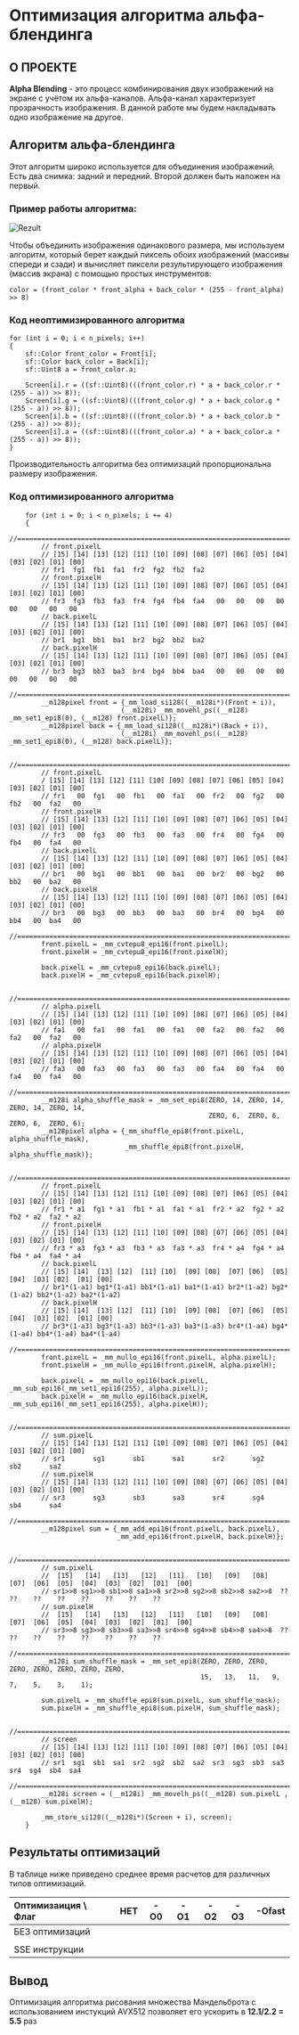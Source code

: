 # Оптимизация алгоритма альфа-блендинга
## О ПРОЕКТЕ

**Alpha Blending** - это процесс комбинирования двух изображений на экране с учётом их альфа-каналов. Альфа-канал характеризует прозрачность изображения. В данной работе мы будем накладывать одно изображение на другое.

## Алгоритм альфа-блендинга

Этот алгоритм широко используется для объединения изображений. Есть два снимка: задний и передний. Второй должен быть наложен на первый. 

### Пример работы алгоритма:
![Rezult](readme_files/AlphaBlendingPicture.png)

Чтобы объединить изображения одинакового размера, мы используем алгоритм, который берет каждый пиксель обоих изображений (массивы спереди и сзади) и вычисляет пиксели результирующего изображения (массив экрана) с помощью простых инструментов:

``color = (front_color * front_alpha + back_color * (255 - front_alpha) >> 8)``

### Код неоптимизированного алгоритма
```С++
for (int i = 0; i < n_pixels; i++)
{
    sf::Color front_color = Front[i];
    sf::Color back_color = Back[i];
    sf::Uint8 a = front_color.a;

    Screen[i].r = ((sf::Uint8)(((front_color.r) * a + back_color.r * (255 - a)) >> 8));
    Screen[i].g = ((sf::Uint8)(((front_color.g) * a + back_color.g * (255 - a)) >> 8));
    Screen[i].b = ((sf::Uint8)(((front_color.b) * a + back_color.b * (255 - a)) >> 8));
    Screen[i].a = ((sf::Uint8)(((front_color.a) * a + back_color.a * (255 - a)) >> 8));
}
```

Производительность алгоритма без оптимизаций пропорциональна размеру изображения.

### Код оптимизированного алгоритма
```С++
    for (int i = 0; i < n_pixels; i += 4)
    {
        //================================================================================
        // front.pixelL 
        // [15] [14] [13] [12] [11] [10] [09] [08] [07] [06] [05] [04] [03] [02] [01] [00]
        // fr1  fg1  fb1  fa1  fr2  fg2  fb2  fa2   
        // front.pixelH
        // [15] [14] [13] [12] [11] [10] [09] [08] [07] [06] [05] [04] [03] [02] [01] [00]
        // fr3  fg3  fb3  fa3  fr4  fg4  fb4  fa4   00   00   00   00   00   00   00   00
        // back.pixelL
        // [15] [14] [13] [12] [11] [10] [09] [08] [07] [06] [05] [04] [03] [02] [01] [00]
        // br1  bg1  bb1  ba1  br2  bg2  bb2  ba2   
        // back.pixelH
        // [15] [14] [13] [12] [11] [10] [09] [08] [07] [06] [05] [04] [03] [02] [01] [00]
        // br3  bg3  bb3  ba3  br4  bg4  bb4  ba4   00   00   00   00   00   00   00   00
        //================================================================================
        __m128pixel front = {_mm_load_si128((__m128i*)(Front + i)),
                            (__m128i) _mm_movehl_ps((__m128) _mm_set1_epi8(0), (__m128) front.pixelL)};
        __m128pixel back = {_mm_load_si128((__m128i*)(Back + i)),
                            (__m128i) _mm_movehl_ps((__m128) _mm_set1_epi8(0), (__m128) back.pixelL)};

        //================================================================================
        // front.pixelL 
        / [15] [14] [13] [12] [11] [10] [09] [08] [07] [06] [05] [04] [03] [02] [01] [00]
        // fr1   00  fg1   00  fb1   00  fa1   00  fr2   00  fg2   00  fb2   00  fa2   00
        // front.pixelH
        // [15] [14] [13] [12] [11] [10] [09] [08] [07] [06] [05] [04] [03] [02] [01] [00]
        // fr3   00  fg3   00  fb3   00  fa3   00  fr4   00  fg4   00  fb4   00  fa4   00
        // back.pixelL
        // [15] [14] [13] [12] [11] [10] [09] [08] [07] [06] [05] [04] [03] [02] [01] [00]
        // br1   00  bg1   00  bb1   00  ba1   00  br2   00  bg2   00  bb2   00  ba2   00
        // back.pixelH
        // [15] [14] [13] [12] [11] [10] [09] [08] [07] [06] [05] [04] [03] [02] [01] [00]
        // br3   00  bg3   00  bb3   00  ba3   00  br4   00  bg4   00  bb4   00  ba4   00
        //================================================================================
        front.pixelL = _mm_cvtepu8_epi16(front.pixelL);
        front.pixelH = _mm_cvtepu8_epi16(front.pixelH);

        back.pixelL = _mm_cvtepu8_epi16(back.pixelL);
        back.pixelH = _mm_cvtepu8_epi16(back.pixelH);

        //================================================================================
        // alpha.pixelL
        // [15] [14] [13] [12] [11] [10] [09] [08] [07] [06] [05] [04] [03] [02] [01] [00]
        // fa1   00  fa1   00  fa1   00  fa1   00  fa2   00  fa2   00  fa2   00  fa2   00
        // alpha.pixelH
        // [15] [14] [13] [12] [11] [10] [09] [08] [07] [06] [05] [04] [03] [02] [01] [00]
        // fa3   00  fa3   00  fa3   00  fa3   00  fa4   00  fa4   00  fa4   00  fa4   00
        //================================================================================
        __m128i alpha_shuffle_mask = _mm_set_epi8(ZERO, 14, ZERO, 14, ZERO, 14, ZERO, 14,
                                                  ZERO, 6,  ZERO, 6,  ZERO, 6,  ZERO, 6);
        __m128pixel alpha = {_mm_shuffle_epi8(front.pixelL, alpha_shuffle_mask),
                             _mm_shuffle_epi8(front.pixelH, alpha_shuffle_mask)};

        //========================================================================================
        // front.pixelL
        // [15] [14] [13] [12] [11] [10] [09] [08] [07] [06] [05] [04] [03] [02] [01] [00]
        // fr1 * a1  fg1 * a1  fb1 * a1  fa1 * a1  fr2 * a2  fg2 * a2  fb2 * a2  fa2 * a2
        // front.pixelH
        // [15] [14] [13] [12] [11] [10] [09] [08] [07] [06] [05] [04] [03] [02] [01] [00]
        // fr3 * a3  fg3 * a3  fb3 * a3  fa3 * a3  fr4 * a4  fg4 * a4  fb4 * a4  fa4 * a4
        // back.pixelL
        // [15] [14]  [13] [12]  [11] [10]  [09] [08]  [07] [06]  [05] [04]  [03] [02]  [01] [00]
        // br1*(1-a1) bg1*(1-a1) bb1*(1-a1) ba1*(1-a1) br2*(1-a2) bg2*(1-a2) bb2*(1-a2) ba2*(1-a2)
        // back.pixelH
        // [15] [14]  [13] [12]  [11] [10]  [09] [08]  [07] [06]  [05] [04]  [03] [02]  [01] [00]
        // br3*(1-a3) bg3*(1-a3) bb3*(1-a3) ba3*(1-a3) br4*(1-a4) bg4*(1-a4) bb4*(1-a4) ba4*(1-a4)
        //========================================================================================
        front.pixelL = _mm_mullo_epi16(front.pixelL, alpha.pixelL);
        front.pixelH = _mm_mullo_epi16(front.pixelH, alpha.pixelH);  

        back.pixelL = _mm_mullo_epi16(back.pixelL, _mm_sub_epi16(_mm_set1_epi16(255), alpha.pixelL));
        back.pixelH = _mm_mullo_epi16(back.pixelH, _mm_sub_epi16(_mm_set1_epi16(255), alpha.pixelH));

        //================================================================================
        // sum.pixelL
        // [15] [14] [13] [12] [11] [10] [09] [08] [07] [06] [05] [04] [03] [02] [01] [00]
        // sr1       sg1       sb1       sa1       sr2       sg2       sb2       sa2
        // sum.pixelH
        // [15] [14] [13] [12] [11] [10] [09] [08] [07] [06] [05] [04] [03] [02] [01] [00]
        // sr3       sg3       sb3       sa3       sr4       sg4       sb4       sa4
        //================================================================================
        __m128pixel sum = {_mm_add_epi16(front.pixelL, back.pixelL),   
                           _mm_add_epi16(front.pixelH, back.pixelH)};

        //=======================================================================================================
        // sum.pixelL
        //  [15]   [14]   [13]   [12]   [11]   [10]   [09]   [08]  [07]  [06]  [05]  [04]  [03]  [02]  [01]  [00]
        // sr1>>8 sg1>>8 sb1>>8 sa1>>8 sr2>>8 sg2>>8 sb2>>8 sa2>>8  ??    ??    ??    ??    ??    ??    ??    ??
        // sum.pixelH
        //  [15]   [14]   [13]   [12]   [11]   [10]   [09]   [08]  [07]  [06]  [05]  [04]  [03]  [02]  [01]  [00]
        // sr3>>8 sg3>>8 sb3>>8 sa3>>8 sr4>>8 sg4>>8 sb4>>8 sa4>>8  ??    ??    ??    ??    ??    ??    ??    ??
        //=======================================================================================================
        __m128i sum_shuffle_mask = _mm_set_epi8(ZERO, ZERO, ZERO, ZERO, ZERO, ZERO, ZERO, ZERO,
                                                15,   13,   11,   9,    7,    5,    3,    1);

        sum.pixelL = _mm_shuffle_epi8(sum.pixelL, sum_shuffle_mask);
        sum.pixelH = _mm_shuffle_epi8(sum.pixelH, sum_shuffle_mask);

        //================================================================================
        // screen
        // [15] [14] [13] [12] [11] [10] [09] [08] [07] [06] [05] [04] [03] [02] [01] [00]
        // sr1  sg1  sb1  sa1  sr2  sg2  sb2  sa2  sr3  sg3  sb3  sa3  sr4  sg4  sb4  sa4
        //================================================================================
        __m128i screen = (__m128i) _mm_movelh_ps((__m128) sum.pixelL , (__m128) sum.pixelH);
        
        _mm_store_si128((__m128i*)(Screen + i), screen);
    }
```

## Результаты оптимизаций

В таблице ниже приведено среднее время расчетов для различных типов оптимизаций.

|Оптимизаиция \ Флаг|НЕТ |-O0 |-O1 |-O2 |-O3 |-Ofast |
|:------------------|:--:|:--:|:--:|:--:|:--:|:-----:|
|БЕЗ оптимизаций    | | | | | |    |
|                   |    |    |    |    |    |       |
|SSE инструкции     | | | | | |    |

## Вывод
Оптимизация алгоритма рисования множества Мандельброта с использованием инстукций AVX512 позволяет его ускорить в **12.1/2.2 = 5.5** раз

